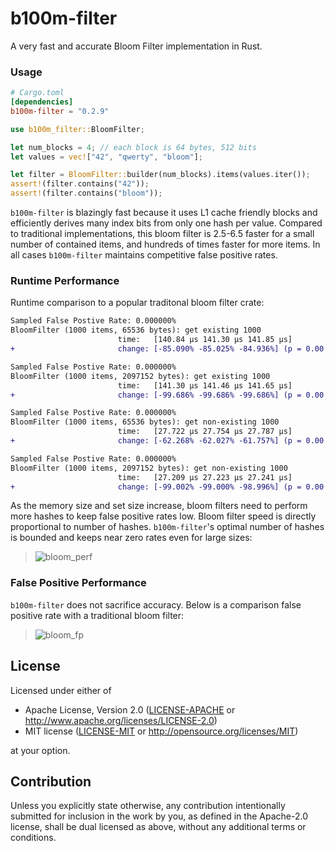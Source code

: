 # b100m-filter
A very fast and accurate Bloom Filter implementation in Rust.


### Usage

```toml
# Cargo.toml
[dependencies]
b100m-filter = "0.2.9"
```

```rust
use b100m_filter::BloomFilter;

let num_blocks = 4; // each block is 64 bytes, 512 bits
let values = vec!["42", "qwerty", "bloom"];

let filter = BloomFilter::builder(num_blocks).items(values.iter());
assert!(filter.contains("42"));
assert!(filter.contains("bloom"));
```

`b100m-filter` is blazingly fast because it uses L1 cache friendly blocks and efficiently derives many index bits from only one hash per value. Compared to traditional implementations, this bloom filter is 2.5-6.5 faster for a small number of contained items, and hundreds of times faster for more items. In all cases `b100m-filter` maintains competitive false positive rates.

### Runtime Performance

Runtime comparison to a popular traditonal bloom filter crate:
```diff
Sampled False Postive Rate: 0.000000%
BloomFilter (1000 items, 65536 bytes): get existing 1000
                        time:   [140.84 µs 141.30 µs 141.85 µs]
+                       change: [-85.090% -85.025% -84.936%] (p = 0.00 < 0.05)

Sampled False Postive Rate: 0.000000%
BloomFilter (1000 items, 2097152 bytes): get existing 1000
                        time:   [141.30 µs 141.46 µs 141.65 µs]
+                       change: [-99.686% -99.686% -99.686%] (p = 0.00 < 0.05)

Sampled False Postive Rate: 0.000000%
BloomFilter (1000 items, 65536 bytes): get non-existing 1000
                        time:   [27.722 µs 27.754 µs 27.787 µs]
+                       change: [-62.268% -62.027% -61.757%] (p = 0.00 < 0.05)

Sampled False Postive Rate: 0.000000%
BloomFilter (1000 items, 2097152 bytes): get non-existing 1000
                        time:   [27.209 µs 27.223 µs 27.241 µs]
+                       change: [-99.002% -99.000% -98.996%] (p = 0.00 < 0.05)

```
As the memory size and set size increase, bloom filters need to perform more hashes to keep false positive rates low. Bloom filter speed is directly proportional to number of hashes. `b100m-filter`'s optimal number of hashes is bounded and keeps near zero rates even for large sizes:
> ![bloom_perf](https://github.com/thomaspendock/bloom-filter/assets/45644087/ebe424cf-d8f1-4401-ac10-a4879123565f)


### False Positive Performance

`b100m-filter` does not sacrifice accuracy. Below is a comparison false positive rate with a traditional bloom filter:
> ![bloom_fp](https://github.com/thomaspendock/bloom-filter/assets/45644087/03687bcd-412b-434f-9cc4-c844395c0f42)

## License

Licensed under either of

 * Apache License, Version 2.0
   ([LICENSE-APACHE](LICENSE-APACHE) or http://www.apache.org/licenses/LICENSE-2.0)
 * MIT license
   ([LICENSE-MIT](LICENSE-MIT) or http://opensource.org/licenses/MIT)

at your option.

## Contribution

Unless you explicitly state otherwise, any contribution intentionally submitted
for inclusion in the work by you, as defined in the Apache-2.0 license, shall be
dual licensed as above, without any additional terms or conditions.
